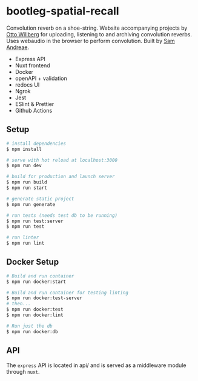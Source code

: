 # bootleg-spatial-recall

Convolution reverb on a shoe-string. Website accompanying projects by [Otto Willberg](http://www.ottowillberg.com/) for uploading, listening to and archiving convolution reverbs. Uses webaudio in the browser to perform convolution. Built by [Sam Andreae](https://samandreae.com).

- Express API
- Nuxt frontend
- Docker
- openAPI + validation
- redocs UI
- Ngrok
- Jest
- ESlint & Prettier
- Github Actions

## Setup

```bash
# install dependencies
$ npm install

# serve with hot reload at localhost:3000
$ npm run dev

# build for production and launch server
$ npm run build
$ npm run start

# generate static project
$ npm run generate

# run tests (needs test db to be running)
$ npm run test:server
$ npm run test

# run linter
$ npm run lint
```

## Docker Setup

```bash
# Build and run container
$ npm run docker:start

# Build and run container for testing linting
$ npm run docker:test-server
# then...
$ npm run docker:test
$ npm run docker:lint

# Run just the db
$ npm run docker:db


```

## API

The `express` API is located in api/ and is served as a middleware module through `nuxt`.



